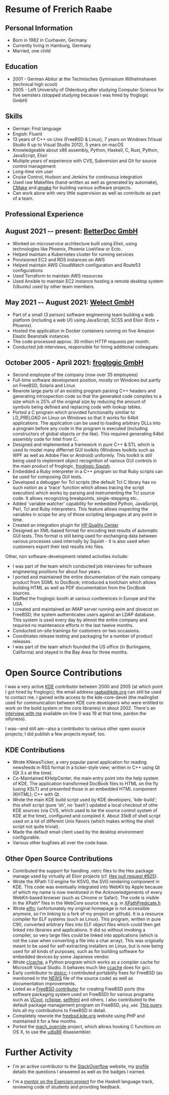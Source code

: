 # Resume of Frerich Raabe

## Personal Information

* Born in 1982 in Cuxhaven, Germany
* Currently living in Hamburg, Germany
* Married, one child

## Education

* 2001 - German Abitur at the Technisches Gymnasium Wilhelmshaven (technical high scool)
* 2005 - Left University of Oldenburg after studying Computer Science for
  five semsters (stopped studying because I was hired by froglogic GmbH)

## Skills

* German: First language
* Engish: Fluent
* 13 years of C++ on Unix (FreeBSD & Linux), 7 years on Windows (Visual Studio 6
  up to Visual Studio 2012), 5 years on macOS
* Knowledgeable about x86 assembly, Python, Haskell, C, Rust, Python,
  JavaScript, Elixir
* Multiple years of experience with CVS, Subversion and Git for source
  control management
* Long-time vim user
* Cruise Control, Hudson and Jenkins for continuous integration
* Used raw Makefiles (hand-written as well as generated by automake),
  [CMake](http://www.cmake.org/) and [qmake](http://doc.qt.digia.com/4.7-snapshot/qmake-manual.html)
  for building various software projects.
* Can work alone with very little supervision as well as contribute as
  part of a team.

## Professional Experience

## August 2021 -- present: [BetterDoc GmbH](https://www.betterdoc.com)

* Worked on microservice architecture built using Elixir, using technologies
  like Phoenix, Phoenix LiveView or Ecto.
* Helped maintain a Kubernetes cluster for running services
* Provisioned EC2 and RDS instances on AWS
* Helped maintain AWS CloudWatch configuration and Route53 configurations
* Used Terraform to maintain AWS resources
* Used Ansible to maintain EC2 instance hosting a remote desktop system
  (Ubuntu) used by other team members.

## May 2021 -- August 2021: [Welect GmbH](https://www.welect.de)

* Part of a small (3 person) software engineering team building a web platform
  (including a web UI) using JavaScript, SCSS and Elixir (Ecto + Phoenix).
* Hosted the application in Docker containers running on five Amazon Elastic
  Beanstalk instances
* The code processed approx. 30 million HTTP requests per month.
* Conducted job interviews, responsible for hiring additional colleagues.

## October 2005 - April 2021: [froglogic GmbH](http://www.froglogic.com)

* Second employee of the company (now over 35 employees)
* Full-time software development position, mostly on Windows but partly on
  FreeBSD, Solaris and Linux
* Rewrote large parts of an existing program parsing C++ headers and
  generating introspection code so that the generated code compiles to a size
  which is 25% of the original size by reducing the amount of symbols being
  defined and replacing code with lookup tables.
* Ported a C program which provided functionality similiar to LD_PRELOAD on
  Linux on Windows so that it works for 64bit applications. The application
  can be used to loading arbitrary DLLs into a program before any code in
  the program is executed (including constructors of global objects or the
  like). This required generating 64bit assembly code for Intel from C.
* Designed and implemented a framework in pure C++ & STL which is used to model
  many differnet GUI toolkits (Windows toolkits such as WPF as well as Adobe
  Flex or Android) uniformly. This toolkit is still being used to implement
  object recognition of various GUI controls in the main product of froglogic,
  [froglogic Squish](http://www.froglogic.com/squish/gui-testing/).
* Embedded a Ruby interpreter in a C++ program so that Ruby scripts can be used
  for composing GUI tests.
* Developed a debugger for Tcl scripts (the default Tcl C library has no such
  notion as a 'trace' function which allows tracing the script execution) which
  works by parsing and instrumenting the Tcl source code. It allows recognizing
  breakpoints, single-stepping etc..
* Added 'variable watcher' capability for embedded Python, JavaScript, Perl, Tcl
  and Ruby interpreters. This feature allows inspecting the variables in scope
  for any of those scripting languages at any point in time.
* Created an integration plugin for [HP Quality
  Center](http://www8.hp.com/us/en/software-solutions/software.html?compURI=1172141)
* Designed an XML-based format for encoding test results of automatic GUI
  tests. This format is still being used for exchanging data between various
  processes used internally by Squish - it is also used when customers export
  their test results into files.

Other, non software-development related activities include:

* I was part of the team which conducted job interviews for software engineering
  positions for about four years.
* I ported and maintained the entire documentation of the main company product
  from SGML to DocBook; introduced a toolchain which allows building HTML as
  well as PDF documentation from the DocBook sources.
* Staffed the froglogic booth at various conferences in Europe and the USA.
* I created and maintained an IMAP server running exim and dovecot on FreeBSD; the
  system authenticates users against an LDAP database. This system is used every
  day by almost the entire company and required no maintenance efforts in the last
  twelve months.
* Conducted on-site trainings for customers on two occasions.
* Coordinates release testing and packaging for a number of product releases.
* I was part of the team which founded the US office (in Burlingame,
  California) and stayed in the Bay Area for three months.

# Open Source Contributions

I was a very active [KDE](http://www.kde.org) contributor between 2000 and
2005 (at which point I got hired by froglogic); the email address
raabe@kde.org can still be used to contact me. I gained write access to the
kde-core-devel (the mailinglist used for communication between KDE core
developers who were entitled to work on the build system or the core
libraries) in about 2002. There's an
[interview with me](http://www.behindkde.org/frerich-raabe) available
on-line (I was 19 at that time, pardon the sillyness).

I was--and still am--also a contributor to various other open source
projects; I did publish a few projects myself, too.

## KDE Contributions

* Wrote KNewsTicker, a very popular panel application for reading newsfeeds
  in RSS format in a ticker-style view; written in C++ using Qt (Qt 3.x at the
  time).
* Co-Maintained KHelpCenter, the main entry point into the help system
  of KDE. The application transformed DocBook files to HTML on the fly (using
  XSLT) and presented those in an embedded HTML component (KHTML); C++ with
  Qt.
* Wrote the main KDE build script used by KDE developers, 'kde-build'; this
  shell script (pure 'sh', no 'bash') updated a local checkout of othe KDE
  sources (via CVS, which used to be the source control system of KDE at the
  time), configured and compiled it. About 35kB of shell script used on a lot
  of different Unix flavors (which makes writing the shell script not quite
  trivial).
* Made the default email client used by the desktop environment configurable.
* Various other bugfixes all over the code base.

## Other Open Source Contributions

* Contributed the support for handling .netrc files to the Hex package manage
  used by virtually all Elixir projects (cf. [Hex pull request #925](https://github.com/hexpm/hex/pull/925)).
* Wrote the XPath 1.0 engine for KSVG, the SVG rendering component in KDE.
  This code was eventually integrated into WebKit by Apple because of which
  my name is now mentioned in the Acknowledgements of every WebKit-based
  browser (such as Chrome or Safari). The code is visible in the XPath\*
  files in the WebCore source tree, e.g. in
  [XPathPredicate.h](http://source-android.frandroid.com/external/webkit/Source/WebCore/xml/XPathPredicate.h)
* Wrote [elfrc](https://github.com/yashi/elfrc) (unfortunately my original
  homepage is not accessible anymore, so I'm linking to a fork of my project
  on github). It is a resource compiler for ELF systems (such as Linux). This
  program, written in pure C90, converted arbitrary files into ELF object
  files which could then get linked into libraries and applications. It did
  so without invoking a compiler, so very large files could be linked into
  applications (which is not the case when converting a file into a char
  array). This was originally meant to be used for self-extracting
  installers on Linux, but is now being used for all kinds of purposes, such
  as for building software for embedded devices by some Japanese vendor.
* Wrote [clcache](https://github.com/frerich/clcache), a Python program which
  works as a compiler cache for Microsoft Visual Studio. It behaves much like
  [ccache](http://ccache.samba.org/) does for gcc.
* Early contributor to [distcc](http://code.google.com/p/distcc/); I contributed
  portability fixes for FreeBSD (as mentioned in the
  [NEWS](http://code.google.com/p/distcc/source/browse/trunk/NEWS#604) file
  of the source code) as well as documentation improvements.
* Listed as a [FreeBSD
  contributor](http://www.freebsd.org/doc/en_US.ISO8859-1/articles/contributors/contrib-additional.html)
  for creating FreeBSD ports (the software packaging system
  used on FreeBSD) for various programs such as
  [VCool](http://www.freebsdsoftware.org/sysutils/fvcool.html),
  [rc5pipe](http://www.freebsdsoftware.org/security/rc5pipe.html),
  [selfhtml](http://www.freebsdsoftware.org/german/selfhtml.html) and others. I
  also contributed to the default package management program on FreeBSD,
  `pkg_add`. [This query](http://www.freebsd.org/cgi/query-pr-summary.cgi?category=&severity=&priority=&class=&state=&sort=none&text=&responsible=&multitext=&originator=frerich+raabe&closedtoo=on&release=)
  lists all my contributions to FreeBSD in detail.
* Completely rewrote the [freebsd.kde.org](http://freebsd.kde.org/) website
  using PHP and maintained it for a few months.
* Ported the [mach_override](https://github.com/rentzsch/mach_override) project,
  which allows hooking C functions on OS X, to use the
  [udis86](http://udis86.sourceforge.net/) disassembler.

# Further Activity

* I'm an active contributor to the [StackOverflow](http://www.stackoverflow.com)
  website, my [profile](http://stackoverflow.com/users/91757/frerich-raabe)
  details the questions I answered as well as the badges I earned.

* I'm a [mentor on the Exercism project](https://exercism.org/profiles/frerich)
  for the Haskell language track, reviewing code of students and providing
  feedback.
